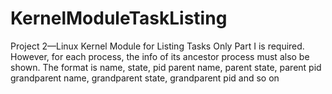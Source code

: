 # KernelModuleTaskListing

Project 2—Linux Kernel Module for Listing Tasks
Only Part I is required. However, for each process, the info of its ancestor process must also be shown. The format is
name, state, pid
parent name, parent state, parent pid
grandparent name, grandparent state, grandparent pid
and so on

